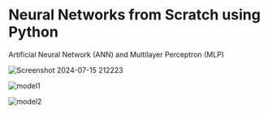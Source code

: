 # Neural Networks from Scratch using Python
Artificial Neural Network (ANN) and Multilayer Perceptron (MLP)

![Screenshot 2024-07-15 212223](https://github.com/user-attachments/assets/3d7f58e5-8669-4afe-9ea4-a5ff313d73b9)


![model1](https://github.com/user-attachments/assets/e5f5d447-2d96-4206-8c78-d36802782322)



![model2](https://github.com/user-attachments/assets/b963d176-19ca-45ad-a097-16a0a625213b)
